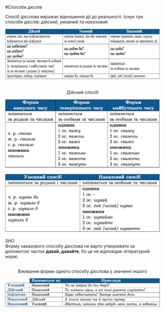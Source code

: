 #Способи дiєслiв

Спосiб дiєслова виражає вiдношення дiї до реальностi. Iснує три способи дiєслiв: <i>дiйсний, умовний та наказовий</i>.

<div class="center">
<img src="../pics/10/5.png" width="800px" class="center"/>
</div>
<br>

<p style="text-align:center;"><span class="p1">Дiйсний спосiб</span></p>
<div class="center">
<img src="../pics/10/6.png" width="650px" class="center"/>
</div>
<br>

<div class="center">
<img src="../pics/10/7.png" width="650px" class="center"/>
</div>
<br>


<div class="add-wrap">
<span class="add">ЗНО</span>
<div class="add-text">
Форму наказового способу дiєслова не варто утворювати за допомогою
часток <b>давай, давайте</b>, бо це не вiдповiдає лiтературнiй нормi.
</div>
<br>

<p style="text-align:center;"><span class="p1">Вживання форми одного способу дiєслова у значеннi iншого</span></p>
<div class="center">
<img src="../pics/10/8.png" width="800px" class="center"/>
</div>
<br>